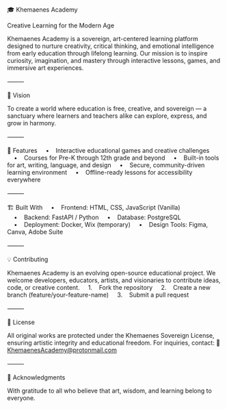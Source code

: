 🎓 Khemaenes Academy

Creative Learning for the Modern Age

Khemaenes Academy is a sovereign, art-centered learning platform designed to nurture creativity, critical thinking, and emotional intelligence from early education through lifelong learning. Our mission is to inspire curiosity, imagination, and mastery through interactive lessons, games, and immersive art experiences.

⸻

🌱 Vision

To create a world where education is free, creative, and sovereign — a sanctuary where learners and teachers alike can explore, express, and grow in harmony.

⸻

🧩 Features
    •    Interactive educational games and creative challenges
    •    Courses for Pre-K through 12th grade and beyond
    •    Built-in tools for art, writing, language, and design
    •    Secure, community-driven learning environment
    •    Offline-ready lessons for accessibility everywhere

⸻

🏗️ Built With
    •    Frontend: HTML, CSS, JavaScript (Vanilla)
    •    Backend: FastAPI / Python
    •    Database: PostgreSQL
    •    Deployment: Docker, Wix (temporary)
    •    Design Tools: Figma, Canva, Adobe Suite

⸻

💡 Contributing

Khemaenes Academy is an evolving open-source educational project.
We welcome developers, educators, artists, and visionaries to contribute ideas, code, or creative content.
    1.    Fork the repository
    2.    Create a new branch (feature/your-feature-name)
    3.    Submit a pull request

⸻

💫 License

All original works are protected under the Khemaenes Sovereign License, ensuring artistic integrity and educational freedom.
For inquiries, contact:
📧 KhemaenesAcademy@protonmail.com

⸻

🌸 Acknowledgments

With gratitude to all who believe that art, wisdom, and learning belong to everyone.
